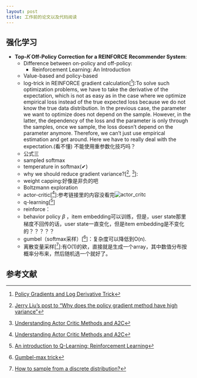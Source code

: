 ```yaml
---
layout: post
title: 工作前的论文以及代码阅读 
---
```


## 强化学习

* **Top-𝐾 Off-Policy Correction for a REINFORCE Recommender System**:
  * Difference between on-policy and off-policy:
    * Reinforcement Learning: An Introduction
  * Value-based and policy-based
  * log-trick in REINFORCE gradient calculation[[^1]]:To solve such optimization problems, we have to take the derivative of the expectation, which is not as easy as in the case where we optimize empirical loss instead of the true expected loss because we do not know the true data distribution. In the previous case, the parameter we want to optimize does not depend on the sample. However, in the latter, the dependency of the loss and the parameter is only through the samples, once we sample, the loss doesn’t depend on the parameter anymore. Therefore, we can’t just use empirical estimation and get around. Here we have to really deal with the expectation.(看不懂) 不能使用重参数化技巧吗？
  * 公式三
  * sampled softmax
  * temperature in softmax(✔)
  * why we should reduce gradient variance?[[^3], [^4]]:
  * weight capping:好像是非负的吧
  * Boltzmann exploration
  * actor-critic[[^4]]:参考链接里的内容没看完![actor_critc]({{site.baseurl}}/images/rf/actor_critic.png)
  * q-learning[[^2]]
  * reinforce：
  * behavior policy $\beta$ ，item embedding可以训练，但是，user state那里梯度不回传的话，user state一直变化，但是item embedding是不变化的？？？？？
  * gumbel（softmax采样）[[^5]]：复杂度可以降低到O(n).
  * 离散变量采样[[^6]]:有O(1)的欸，直接就是生成一个array，其中数值分布按概率分布来，然后随机选一个就好了。

## 参考文献

[^1]: [Policy Gradients and Log Derivative Trick](https://medium.com/@aminamollaysa/policy-gradients-and-log-derivative-trick-4aad962e43e0)
[^2]: [An introduction to Q-Learning: Reinforcement Learning](https://blog.floydhub.com/an-introduction-to-q-learning-reinforcement-learning/)
[^3]: [Jerry Liu’s post to “Why does the policy gradient method have high variance”](https://www.quora.com/unanswered/Why-does-the-policy-gradient-method-have-a-high-variance)
[^4]: [Understanding Actor Critic Methods and A2C](https://towardsdatascience.com/understanding-actor-critic-methods-931b97b6df3f)
[^5]: [Gumbel-max trick](https://timvieira.github.io/blog/post/2014/07/31/gumbel-max-trick/)
[^6]: [How to sample from a discrete distribution?](https://stats.stackexchange.com/questions/67911/how-to-sample-from-a-discrete-distribution)